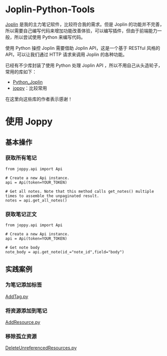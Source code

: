 # Joplin-Python-Tools

[Joplin](https://joplinapp.org/) 是我的主力笔记软件，比较符合我的需求。但是 Joplin 的功能并不完善，所以需要自己编写代码来增加功能改善体验，可以编写插件，但由于前端能力一般，所以尝试使用 Python 来编写代码。

使用 Python 操控 Joplin 需要借助 Joplin API，这是一个基于 RESTful 风格的 API，可以让我们通过 HTTP 请求来调用 Joplin 的各种功能。

已经有不少库封装了使用 Python 处理 Joplin API ，所以不用自己从头造轮子，常用的库如下：

- [Python_Joplin](https://github.com/S73ph4n/python_joplin)
- [joppy](https://github.com/marph91/joppy)：比较常用

在这里向这些库的作者表示感谢！



# 使用 Joppy



## 基本操作



### 获取所有笔记

```
from joppy.api import Api

# Create a new Api instance.
api = Api(token=YOUR_TOKEN)

# Get all notes. Note that this method calls get_notes() multiple times to assemble the unpaginated result.
notes = api.get_all_notes()
```

### 获取笔记正文


```
from joppy.api import Api

# Create a new Api instance.
api = Api(token=YOUR_TOKEN)

# Get note body
note_body = api.get_note(id_="note_id",field="body")
```

## 实践案例

### 为笔记添加标签

[AddTag.py](Tools/AddTag.py)

### 将资源添加到笔记

[AddResource.py](Tools/AddResource.py)


### 移除孤立资源

[DeleteUnreferencedResources.py](Tools/DeleteUnreferencedResources.py)